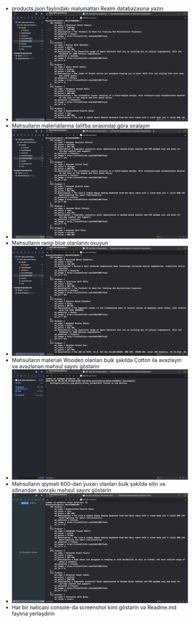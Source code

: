 * products.json faylındakı məlumatları Realm databazasına yazın
* ![1](https://github.com/PB-Mobile-Learning-Sessions/hw5-data-persistency-nihadallahveranov/blob/main/images/1.jpg)
* Məhsulların materiallarına (əlifba sırasında) görə sıralayın
* ![2](https://github.com/PB-Mobile-Learning-Sessions/hw5-data-persistency-nihadallahveranov/blob/main/images/2.jpg)
* Məhsulların rəngi blue olanlarını oxuyun
* ![3](https://github.com/PB-Mobile-Learning-Sessions/hw5-data-persistency-nihadallahveranov/blob/main/images/3.jpg)
* Məhsulların materialı Wooden olanları bulk şəkildə Cotton ilə əvəzləyin və əvəzlənən məhsul sayını göstərin
* ![4](https://github.com/PB-Mobile-Learning-Sessions/hw5-data-persistency-nihadallahveranov/blob/main/images/4.jpg)
* Məhsulların qiyməti 600-dən yuxarı olanları bulk şəkildə silin və silinəndən sonrakı məhsul sayını göstərin
* ![5](https://github.com/PB-Mobile-Learning-Sessions/hw5-data-persistency-nihadallahveranov/blob/main/images/5.jpg)
* Hər bir nəticəni console-da screenshot kimi göstərin və Readme.md faylına yerləşdirin
